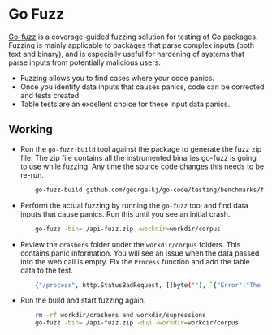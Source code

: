 # Go Fuzz

[Go-fuzz](https://github.com/dvyukov/go-fuzz) is a coverage-guided fuzzing solution for testing of Go packages. Fuzzing is mainly applicable to packages that parse complex inputs (both text and binary), and is especially useful for hardening of systems that parse inputs from potentially malicious users.

- Fuzzing allows you to find cases where your code panics.
- Once you identify data inputs that causes panics, code can be corrected and tests created.
- Table tests are an excellent choice for these input data panics.

## Working

- Run the `go-fuzz-build` tool against the package to generate the fuzz zip file. The zip file contains all the instrumented binaries go-fuzz is going to use while fuzzing. Any time the source code changes this needs to be re-run.

    ```sh
        go-fuzz-build github.com/george-kj/go-code/testing/benchmarks/fuzzing/example1
    ```

- Perform the actual fuzzing by running the `go-fuzz` tool and find data inputs that cause panics. Run this until you see an initial crash.

    ```sh
        go-fuzz -bin=./api-fuzz.zip -workdir=workdir/corpus
    ```

- Review the `crashers` folder under the `workdir/corpus` folders. This contains panic information. You will see an issue when the data passed into the web call is empty. Fix the `Process` function and add the table data to the test.

    ```sh
        {"/process", http.StatusBadRequest, []byte(""), `{"Error":"The Message"}`},
    ```

- Run the build and start fuzzing again.

    ```sh
        rm -rf workdir/crashers and workdir/supressions
        go-fuzz -bin=./api-fuzz.zip -dup -workdir=workdir/corpus
    ```

